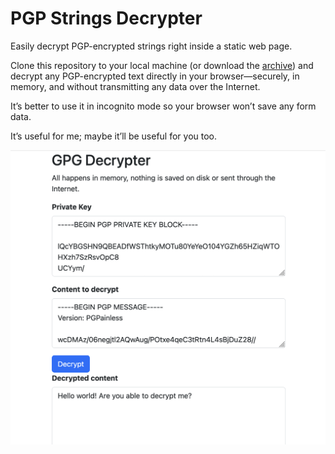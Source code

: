 # PGP Strings Decrypter

Easily decrypt PGP-encrypted strings right inside a static web page. 

Clone this repository to your local machine (or download the 
[archive](https://github.com/gdelhumeau/pgp-decrypter/archive/refs/tags/version-1.0.zip)) and decrypt any PGP-encrypted 
text directly in your browser—securely, in memory, and without transmitting any data over the Internet.

It’s better to use it in incognito mode so your browser won’t save any form data.

It’s useful for me; maybe it’ll be useful for you too.

![Screenshot of the application](misc/screenshot.png)